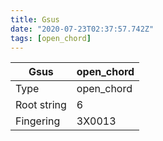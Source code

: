 ```yaml
---
title: Gsus
date: "2020-07-23T02:37:57.742Z"
tags: [open_chord]
---
```


|Gsus|open_chord|
|---|---|
|Type|open_chord|
|Root string|6|
|Fingering|3X0013|

